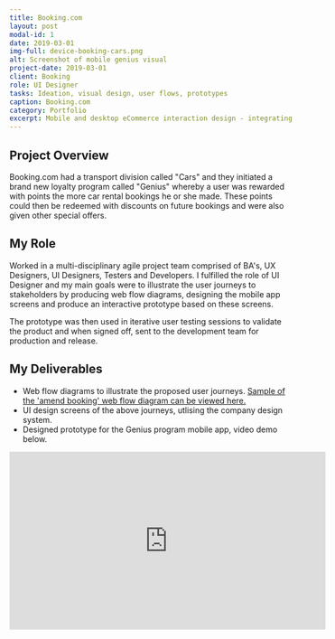 ```yaml
---
title: Booking.com
layout: post
modal-id: 1
date: 2019-03-01
img-full: device-booking-cars.png
alt: Screenshot of mobile genius visual
project-date: 2019-03-01
client: Booking
role: UI Designer
tasks: Ideation, visual design, user flows, prototypes
caption: Booking.com
category: Portfolio
excerpt: Mobile and desktop eCommerce interaction design - integrating new 'genius' loyalty program for Booking.com Transport division.
---
```


## Project Overview

Booking.com had a transport division called "Cars" and they initiated a brand new loyalty program called "Genius" whereby a user was rewarded with points the more car rental bookings he or she made.  These points could then be redeemed with discounts on future bookings and were also given other special offers. 

## My Role

Worked in a multi-disciplinary agile project team comprised of BA's, UX Designers, UI Designers, Testers and Developers.  I fulfilled the role of UI Designer and my main goals were to illustrate the user journeys to stakeholders by producing web flow diagrams, designing the mobile app screens  and produce an interactive prototype based on these screens.

The prototype was then used in iterative user testing sessions to validate the product and when signed off, sent to the development team for production and release. 

## My Deliverables

* Web flow diagrams to illustrate the proposed user journeys.  <a href="/pdf/genius-amend-extras.pdf">Sample of the 'amend booking' web flow diagram can be viewed here.</a> 
* UI design screens of the above journeys, utlising the company design system.
* Designed prototype for the Genius program mobile app, video demo below.

<iframe width="560" height="315" src="https://www.youtube.com/embed/EDh9_Y3vKhI" frameborder="0" allow="accelerometer; autoplay; encrypted-media; gyroscope; picture-in-picture" allowfullscreen></iframe>


